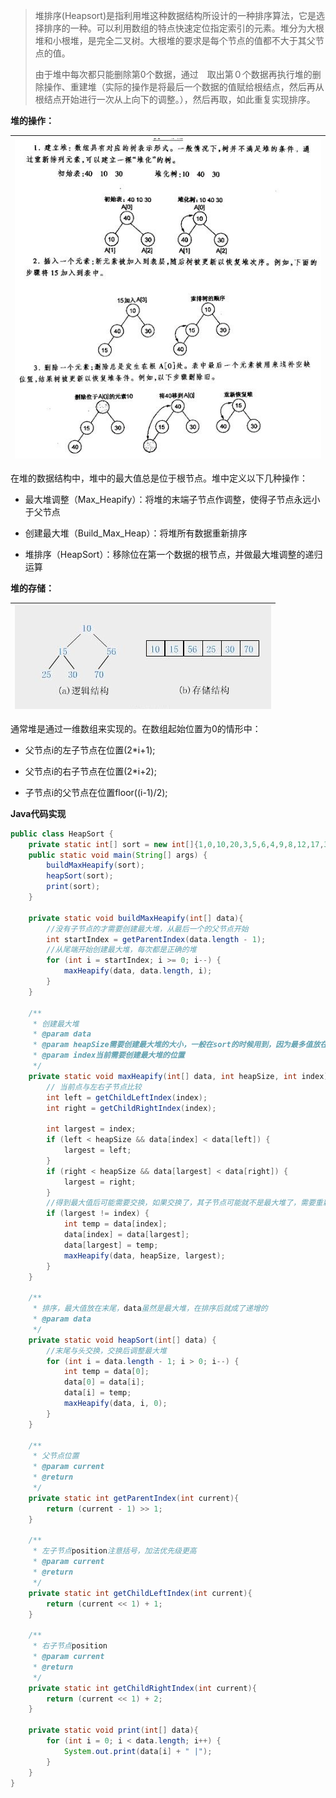 > 堆排序\(Heapsort\)是指利用堆这种数据结构所设计的一种排序算法，它是选择排序的一种。可以利用数组的特点快速定位指定索引的元素。堆分为大根堆和小根堆，是完全二叉树。大根堆的要求是每个节点的值都不大于其父节点的值。
>
> 由于堆中每次都只能删除第0个数据，通过　取出第０个数据再执行堆的删除操作、重建堆（实际的操作是将最后一个数据的值赋给根结点，然后再从根结点开始进行一次从上向下的调整。），然后再取，如此重复实现排序。

**堆的操作：**

| ![](/assets/import6.1.png) |
| :---: |


在堆的数据结构中，堆中的最大值总是位于根节点。堆中定义以下几种操作：

* 最大堆调整（Max\_Heapify）：将堆的末端子节点作调整，使得子节点永远小于父节点

* 创建最大堆（Build\_Max\_Heap）：将堆所有数据重新排序

* 堆排序（HeapSort）：移除位在第一个数据的根节点，并做最大堆调整的递归运算

**堆的存储：**

| ![](/assets/import6.2.png) |
| :---: |


通常堆是通过一维数组来实现的。在数组起始位置为0的情形中：

* 父节点i的左子节点在位置\(2\*i+1\);　

* 父节点i的右子节点在位置\(2\*i+2\);

* 子节点i的父节点在位置floor\(\(i-1\)/2\);　

**Java代码实现**

```java
public class HeapSort {
    private static int[] sort = new int[]{1,0,10,20,3,5,6,4,9,8,12,17,34,11};
    public static void main(String[] args) {
        buildMaxHeapify(sort);
        heapSort(sort);
        print(sort);
    }

    private static void buildMaxHeapify(int[] data){
        //没有子节点的才需要创建最大堆，从最后一个的父节点开始
        int startIndex = getParentIndex(data.length - 1);
        //从尾端开始创建最大堆，每次都是正确的堆
        for (int i = startIndex; i >= 0; i--) {
            maxHeapify(data, data.length, i);
        }
    }
    
    /**
     * 创建最大堆
     * @param data
     * @param heapSize需要创建最大堆的大小，一般在sort的时候用到，因为最多值放在末尾，末尾就不再归入最大堆了
     * @param index当前需要创建最大堆的位置
     */
    private static void maxHeapify(int[] data, int heapSize, int index){
        // 当前点与左右子节点比较
        int left = getChildLeftIndex(index);
        int right = getChildRightIndex(index);
        
        int largest = index;
        if (left < heapSize && data[index] < data[left]) {
            largest = left;
        }
        if (right < heapSize && data[largest] < data[right]) {
            largest = right;
        }
        //得到最大值后可能需要交换，如果交换了，其子节点可能就不是最大堆了，需要重新调整
        if (largest != index) {
            int temp = data[index];
            data[index] = data[largest];
            data[largest] = temp;
            maxHeapify(data, heapSize, largest);
        }
    }
    
    /**
     * 排序，最大值放在末尾，data虽然是最大堆，在排序后就成了递增的
     * @param data
     */
    private static void heapSort(int[] data) {
        //末尾与头交换，交换后调整最大堆
        for (int i = data.length - 1; i > 0; i--) {
            int temp = data[0];
            data[0] = data[i];
            data[i] = temp;
            maxHeapify(data, i, 0);
        }
    }
    
    /**
     * 父节点位置
     * @param current
     * @return
     */
    private static int getParentIndex(int current){
        return (current - 1) >> 1;
    }
    
    /**
     * 左子节点position注意括号，加法优先级更高
     * @param current
     * @return
     */
    private static int getChildLeftIndex(int current){
        return (current << 1) + 1;
    }
    
    /**
     * 右子节点position
     * @param current
     * @return
     */
    private static int getChildRightIndex(int current){
        return (current << 1) + 2;
    }
    
    private static void print(int[] data){
        for (int i = 0; i < data.length; i++) {
            System.out.print(data[i] + " |");
        }
    }
}
```



